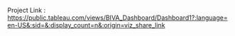 Project Link : https://public.tableau.com/views/BIVA_Dashboard/Dashboard1?:language=en-US&:sid=&:display_count=n&:origin=viz_share_link
